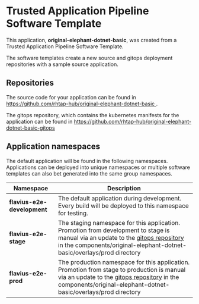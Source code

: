 # Trusted Application Pipeline Software Template

This application, **original-elephant-dotnet-basic**, was created from a Trusted Application Pipeline Software Template.

The software templates create a new source and gitops deployment repositories with a sample source application. 

## Repositories

The source code for your application can be found in [https://github.com/rhtap-hub/original-elephant-dotnet-basic ](https://github.com/rhtap-hub/original-elephant-dotnet-basic ).
 
The gitops repository, which contains the kubernetes manifests for the application can be found in 
[https://github.com/rhtap-hub/original-elephant-dotnet-basic-gitops ](https://github.com/rhtap-hub/original-elephant-dotnet-basic-gitops ) 

## Application namespaces 

The default application will be found in the following namespaces. Applications can be deployed into unique namespaces or multiple software templates can also bet generated into the same group namespaces.  

|  Namespace   |  Description   |  
| -------- | -------- |   
| **flavius-e2e-development** | The default application during development. Every build will be deployed to this namespace for testing. | 
| **flavius-e2e-stage** | The staging namespace for this application. Promotion from development to stage is manual via an update to the [gitops repository](https://github.com/rhtap-hub/original-elephant-dotnet-basic-gitops ) in the components/original-elephant-dotnet-basic/overlays/prod directory |  
| **flavius-e2e-prod** | The production namespace for this application. Promotion from stage to production is manual via an update to the [gitops repository](https://github.com/rhtap-hub/original-elephant-dotnet-basic-gitops ) in the components/original-elephant-dotnet-basic/overlays/prod directory | 